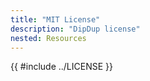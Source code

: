```yaml
---
title: "MIT License"
description: "DipDup license"
nested: Resources
---
```

<!-- markdownlint-disable first-line-h1 -->
{{ #include ../LICENSE }}
